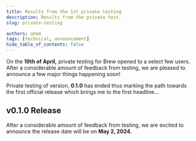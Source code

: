 ```yaml
---
title: Results from the 1st private testing
description: Results from the private test.
slug: private-testing

authors: adam
tags: [technical, announcement]
hide_table_of_contents: false
---
```


On the **19th of April,** private testing for Brew opened to a select few users. After a considerable amount of feedback
from testing, we are pleased to announce a few major things happening soon!

<!-- truncate -->

Private testing of version, **0.1.0** has ended thus marking the path towards the first official release which brings me
to the first headline...


## v0.1.0 Release
After a considerable amount of feedback from testing, we are excited to announce the release date will be on **May 2, 2024.**

